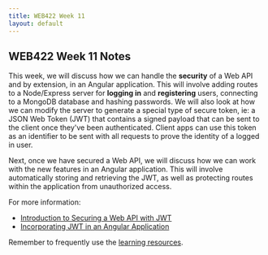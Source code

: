 ```yaml
---
title: WEB422 Week 11
layout: default
---
```


## WEB422 Week 11 Notes

This week, we will discuss how we can handle the **security** of a Web API and by extension, in an Angular application.  This will involve adding routes to a Node/Express server for **logging in** and **registering** users, connecting to a MongoDB database and hashing passwords.   We will also look at how we can modify the server to generate a special type of secure token, ie: a JSON Web Token (JWT) that contains a signed payload that can be sent to the client once they've been authenticated.  Client apps can use this token as an identifier to be sent with all requests to prove the identity of a logged in user. 

Next, once we have secured a Web API, we will discuss how we can work with the new features in an Angular application.  This will involve automatically storing and retrieving the JWT, as well as protecting routes within the application from unauthorized access.

For more information: 

* [Introduction to Securing a Web API with JWT](intro-web-api-security.md)
* [Incorporating JWT in an Angular Application](intro-angular-jwt.md)

Remember to frequently use the [learning resources](/resources).
